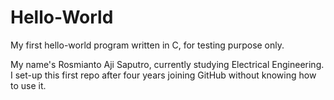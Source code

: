 # Hello-World
My first hello-world program written in C, for testing purpose only.

My name's Rosmianto Aji Saputro, currently studying Electrical Engineering. I set-up this first repo after four years joining GitHub without knowing how to use it.
